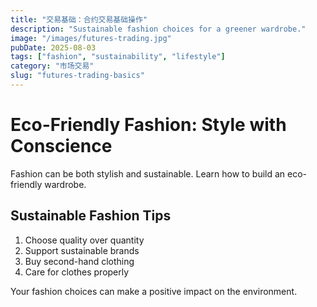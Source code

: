 ```yaml
---
title: "交易基础：合约交易基础操作"
description: "Sustainable fashion choices for a greener wardrobe."
image: "/images/futures-trading.jpg"
pubDate: 2025-08-03
tags: ["fashion", "sustainability", "lifestyle"]
category: "市场交易"
slug: "futures-trading-basics"
---
```


# Eco-Friendly Fashion: Style with Conscience

Fashion can be both stylish and sustainable. Learn how to build an eco-friendly wardrobe.

## Sustainable Fashion Tips

1. Choose quality over quantity
2. Support sustainable brands
3. Buy second-hand clothing
4. Care for clothes properly

Your fashion choices can make a positive impact on the environment.